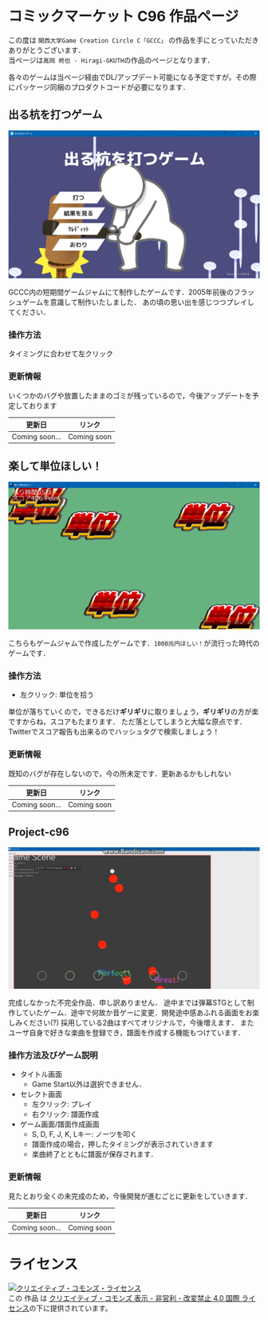 # コミックマーケット C96 作品ページ

この度は `関西大学Game Creation Circle C「GCCC」` の作品を手にとっていただきありがとうございます．  
当ページは`嶌岡 柊也 - Hiragi-GKUTH`の作品のページとなります．

各々のゲームは当ページ経由でDL/アップデート可能になる予定ですが，その際にパッケージ同梱のプロダクトコードが必要になります．

## 出る杭を打つゲーム

![出る杭を打つゲーム](d.PNG)

GCCC内の短期間ゲームジャムにて制作したゲームです．2005年前後のフラッシュゲームを意識して制作いたしました．
あの頃の思い出を感じつつプレイしてください．

### 操作方法
タイミングに合わせて左クリック


### 更新情報
いくつかのバグや放置したままのゴミが残っているので，今後アップデートを予定しております

|更新日|リンク|
|:-:|:-:|
|Coming soon...|Coming soon|

## 楽して単位ほしい！

![楽して単位ほしい！](r.PNG)

こちらもゲームジャムで作成したゲームです．`1000兆円ほしい！`が流行った時代のゲームです．  

### 操作方法
* 左クリック: 単位を拾う  


単位が落ちていくので，できるだけ**ギリギリ**に取りましょう，**ギリギリ**の方が楽ですからね，スコアもたまります．
ただ落としてしまうと大幅な原点です．  
Twitterでスコア報告も出来るのでハッシュタグで検索しましょう！

### 更新情報
既知のバグが存在しないので，今の所未定です．更新あるかもしれない

|更新日|リンク|
|:-:|:-:|
|Coming soon...|Coming soon|

## Project-c96
![Project-c96](p.png)

完成しなかった不完全作品．申し訳ありません．
途中までは弾幕STGとして制作していたゲーム．途中で何故か音ゲーに変更．開発途中感あふれる画面をお楽しみください(?)
採用している2曲はすべてオリジナルで，今後増えます．
またユーザ自身で好きな楽曲を登録でき，譜面を作成する機能もつけています．

### 操作方法及びゲーム説明
* タイトル画面
    * Game Start以外は選択できません．
* セレクト画面
    * 左クリック: プレイ
    * 右クリック: 譜面作成
* ゲーム画面/譜面作成画面
    * S, D, F, J, K, Lキー: ノーツを叩く
    * 譜面作成の場合，押したタイミングが表示されていきます
    * 楽曲終了とともに譜面が保存されます．

### 更新情報
見たとおり全くの未完成のため，今後開発が進むごとに更新をしていきます．

|更新日|リンク|
|:-:|:-:|
|Coming soon...|Coming soon|


# ライセンス
<a rel="license" href="http://creativecommons.org/licenses/by-nc-nd/4.0/"><img alt="クリエイティブ・コモンズ・ライセンス" style="border-width:0" src="https://i.creativecommons.org/l/by-nc-nd/4.0/88x31.png" /></a><br />この 作品 は <a rel="license" href="http://creativecommons.org/licenses/by-nc-nd/4.0/">クリエイティブ・コモンズ 表示 - 非営利 - 改変禁止 4.0 国際 ライセンス</a>の下に提供されています。